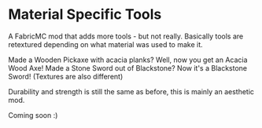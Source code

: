 # Material Specific Tools
A FabricMC mod that adds more tools - but not really. Basically tools are retextured depending on what material was used to make it.

Made a Wooden Pickaxe with acacia planks? Well, now you get an Acacia Wood Axe! Made a Stone Sword out of Blackstone? Now it's a Blackstone Sword! (Textures are also different)

Durability and strength is still the same as before, this is mainly an aesthetic mod.

Coming soon :)
